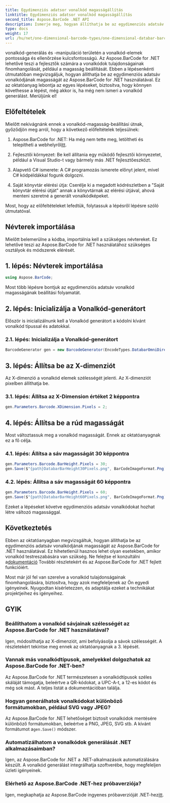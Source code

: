 ```yaml
---
title: Egydimenziós adatsor vonalkód magasságállítás
linktitle: Egydimenziós adatsor vonalkód magasságállítás
second_title: Aspose.BarCode .NET API
description: Ismerje meg, hogyan állíthatja be az egydimenziós adatsáv vonalkód magasságát az Aspose.BarCode for .NET segítségével. Hozzon létre egyéni vonalkódokat néhány egyszerű lépésben. Fedezze fel a vonalkód testreszabásának erejét.
type: docs
weight: 17
url: /hu/net/one-dimensional-barcode-types/one-dimensional-databar-barcode-height-adjustment/
---
```


vonalkód-generálás és -manipuláció területén a vonalkód-elemek pontossága és ellenőrzése kulcsfontosságú. Az Aspose.BarCode for .NET lehetővé teszi a fejlesztők számára a vonalkódok tulajdonságainak finomhangolását, például a magasság beállítását. Ebben a lépésenkénti útmutatóban megvizsgáljuk, hogyan állíthatja be az egydimenziós adatsáv vonalkódjának magasságát az Aspose.BarCode for .NET használatával. Ez az oktatóanyag lebontja az egyes lépéseket, biztosítva, hogy könnyen követhesse a lépést, még akkor is, ha még nem ismeri a vonalkód generálást. Merüljünk el!

## Előfeltételek

Mielőtt nekivágnánk ennek a vonalkód-magasság-beállítási útnak, győződjön meg arról, hogy a következő előfeltételek teljesülnek:

1.  Aspose.BarCode for .NET: Ha még nem tette meg, letöltheti és telepítheti a webhelyről[itt](https://releases.aspose.com/barcode/net/).

2. Fejlesztői környezet: Be kell állítania egy működő fejlesztői környezetet, például a Visual Studio-t vagy bármely más .NET fejlesztőeszközt.

3. Alapvető C# ismerete: A C# programozás ismerete előnyt jelent, mivel C# kódpéldákkal fogunk dolgozni.

4. Saját könyvtár elérési útja: Cserélje ki a megadott kódrészletben a "Saját könyvtár elérési útját" annak a könyvtárnak az elérési útjával, ahová menteni szeretné a generált vonalkódképeket.

Most, hogy az előfeltételeket lefedtük, folytassuk a lépésről lépésre szóló útmutatóval.

## Névterek importálása

Mielőtt belemerülne a kódba, importálnia kell a szükséges névtereket. Ez lehetővé teszi az Aspose.BarCode for .NET használatához szükséges osztályok és módszerek elérését.

## 1. lépés: Névterek importálása
```csharp
using Aspose.BarCode;
```

Most több lépésre bontjuk az egydimenziós adatsáv vonalkód magasságának beállítási folyamatát.

## 2. lépés: Inicializálja a Vonalkód-generátort

Először is inicializálnunk kell a Vonalkód generátort a kódolni kívánt vonalkód típussal és adatokkal.

### 2.1. lépés: Inicializálja a Vonalkód-generátort
```csharp
BarcodeGenerator gen = new BarcodeGenerator(EncodeTypes.DatabarOmniDirectional, "(01)12345678901231");
```

## 3. lépés: Állítsa be az X-dimenziót

Az X-dimenzió a vonalkód elemek szélességét jelenti. Az X-dimenziót pixelben állíthatja be.

### 3.1. lépés: Állítsa az X-Dimension értéket 2 képpontra
```csharp
gen.Parameters.Barcode.XDimension.Pixels = 2;
```

## 4. lépés: Állítsa be a rúd magasságát

Most változtassuk meg a vonalkód magasságát. Ennek az oktatóanyagnak ez a fő célja.

### 4.1. lépés: Állítsa a sáv magasságát 30 képpontra
```csharp
gen.Parameters.Barcode.BarHeight.Pixels = 30;
gen.Save($"{path}DatabarBarHeight30Pixels.png", BarCodeImageFormat.Png);
```

### 4.2. lépés: Állítsa a sáv magasságát 60 képpontra
```csharp
gen.Parameters.Barcode.BarHeight.Pixels = 60;
gen.Save($"{path}DatabarBarHeight60Pixels.png", BarCodeImageFormat.Png);
```

Ezeket a lépéseket követve egydimenziós adatsáv vonalkódokat hozhat létre változó magassággal.

## Következtetés

 Ebben az oktatóanyagban megvizsgáltuk, hogyan állíthatja be az egydimenziós adatsáv vonalkódjának magasságát az Aspose.BarCode for .NET használatával. Ez hihetetlenül hasznos lehet olyan esetekben, amikor vonalkód testreszabására van szükség. Ne felejtse el konzultálni a[dokumentáció](https://reference.aspose.com/barcode/net/) További részletekért és az Aspose.BarCode for .NET fejlett funkcióiért.

Most már jól fel van szerelve a vonalkód tulajdonságainak finomhangolására, biztosítva, hogy azok megfeleljenek az Ön egyedi igényeinek. Nyugodtan kísérletezzen, és adaptálja ezeket a technikákat projektjeihez és igényeihez.

## GYIK

### Beállíthatom a vonalkód sávjainak szélességét az Aspose.BarCode for .NET használatával?
Igen, módosíthatja az X-dimenziót, ami befolyásolja a sávok szélességét. A részletekért tekintse meg ennek az oktatóanyagnak a 3. lépését.

### Vannak más vonalkódtípusok, amelyekkel dolgozhatok az Aspose.BarCode for .NET-ben?
Az Aspose.BarCode for .NET természetesen a vonalkódtípusok széles skáláját támogatja, beleértve a QR-kódokat, a UPC-A-t, a 12-es kódot és még sok mást. A teljes listát a dokumentációban találja.

### Hogyan generálhatok vonalkódokat különböző formátumokban, például SVG vagy JPEG?
 Az Aspose.BarCode for .NET lehetőséget biztosít vonalkódok mentésére különböző formátumokban, beleértve a PNG, JPEG, SVG stb. A kívánt formátumot a`gen.Save()` módszer.

### Automatizálhatom a vonalkódok generálását .NET alkalmazásaimban?
Igen, az Aspose.BarCode for .NET a .NET-alkalmazások automatizálására készült. A vonalkód generálást integrálhatja szoftverébe, hogy megfeleljen üzleti igényeinek.

### Elérhető az Aspose.BarCode .NET-hez próbaverziója?
 Igen, megkaphatja az Aspose.BarCode ingyenes próbaverzióját .NET-hez[itt](https://releases.aspose.com/).

